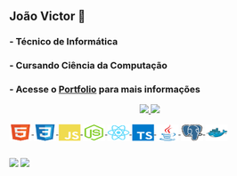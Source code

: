 ## João Victor 👋

### - Técnico de Informática

### - Cursando Ciência da Computação

### - Acesse o [Portfolio](https://portfoliooficial-rouge.vercel.app/) para mais informações

<div align="center">
  <a href="https://github.com/joaovictorgit">
  <img height="180em" src="https://github-readme-stats.vercel.app/api?username=joaovictorgit&show_icons=true&theme=dark&include_all_commits=true&count_private=true"/>
  <img height="180em" src="https://github-readme-stats.vercel.app/api/top-langs/?username=joaovictorgit&layout=compact&langs_count=8&theme=dark"/>
</div>

<div style="display: inline_block"><br>
  <img align="center" alt="Joao-HTML" height="30" width="40" src="https://raw.githubusercontent.com/devicons/devicon/master/icons/html5/html5-original.svg">
  <img align="center" alt="Joao-CSS" height="30" width="40" src="https://raw.githubusercontent.com/devicons/devicon/master/icons/css3/css3-original.svg">
  <img align="center" alt="Joao-Js" height="30" width="40" src="https://raw.githubusercontent.com/devicons/devicon/master/icons/javascript/javascript-plain.svg">
  <img align="center" alt="Joao-Js" height="30" width="40" src="https://raw.githubusercontent.com/devicons/devicon/master/icons/nodejs/nodejs-original.svg">
  <img align="center" alt="Joao-React" height="30" width="40" src="https://raw.githubusercontent.com/devicons/devicon/master/icons/react/react-original.svg">
  <img align="center" alt="Joao-Ts" height="30" width="40" src="https://raw.githubusercontent.com/devicons/devicon/master/icons/typescript/typescript-plain.svg">
  <img align="center" alt="Joao-Java" height="30" width="40" src="https://raw.githubusercontent.com/devicons/devicon/master/icons/java/java-original.svg">
  <img align="center" alt="Joao-Post" height="30" width="40" src="https://raw.githubusercontent.com/devicons/devicon/master/icons/postgresql/postgresql-original.svg">
  <img align="center" alt="Joao-Docker" height="30" width="40" src="https://raw.githubusercontent.com/devicons/devicon/master/icons/docker/docker-original.svg">
  
</div>

<div> <br>
  
  <a href="https://www.instagram.com/joaovictorfelix2001/?hl=pt-br" target="_blank"></a>
  <a href = "mailto:victoralmeida.0216@gmail.com"><img src="https://img.shields.io/badge/-Gmail-%23333?style=for-the-badge&logo=gmail&logoColor=white" target="_blank"></a>
  <a href="https://www.linkedin.com/in/jo%C3%A3o-v-a41a9313b/" target="_blank"><img src="https://img.shields.io/badge/-LinkedIn-%230077B5?style=for-the-badge&logo=linkedin&logoColor=white" target="_blank"></a> 
 
  
</div>

<!--
**joaovictorgit/joaovictorgit** is a ✨ _special_ ✨ repository because its `README.md` (this file) appears on your GitHub profile.

Here are some ideas to get you started:

- 🔭 I’m currently working on ...
- 🌱 I’m currently learning ...
- 👯 I’m looking to collaborate on ...
- 🤔 I’m looking for help with ...
- 💬 Ask me about ...
- 📫 How to reach me: ...
- 😄 Pronouns: ...
- ⚡ Fun fact: ...
-->
